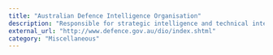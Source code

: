 ```yaml
---
title: "Australian Defence Intelligence Organisation"
description: "Responsible for strategic intelligence and technical intelligence assessments, advising defence and government decision-making on national security and international security issues, and the planning and conduct of Australian Defence Force operations."
external_url: "http://www.defence.gov.au/dio/index.shtml"
category: "Miscellaneous"
---
```

